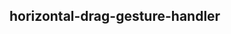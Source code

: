 ## horizontal-drag-gesture-handler

<!-- UTSCOMJSON.horizontal-drag-gesture-handler.description -->

<!-- UTSCOMJSON.horizontal-drag-gesture-handler.compatibility -->

<!-- UTSCOMJSON.horizontal-drag-gesture-handler.attribute -->

<!-- UTSCOMJSON.horizontal-drag-gesture-handler.event -->

<!-- UTSCOMJSON.horizontal-drag-gesture-handler.component_type -->

<!-- UTSCOMJSON.horizontal-drag-gesture-handler.children -->

<!-- UTSCOMJSON.horizontal-drag-gesture-handler.example -->

<!-- UTSCOMJSON.horizontal-drag-gesture-handler.reference -->

